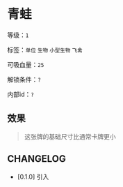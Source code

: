 # 青蛙

等级：`1`

标签：`单位` `生物` `小型生物` `飞禽`

可吸血量：`25`

解锁条件：`?`

内部id：`?`

## 效果

> 这张牌的基础尺寸比通常卡牌更小

## CHANGELOG

- [0.1.0] 引入
